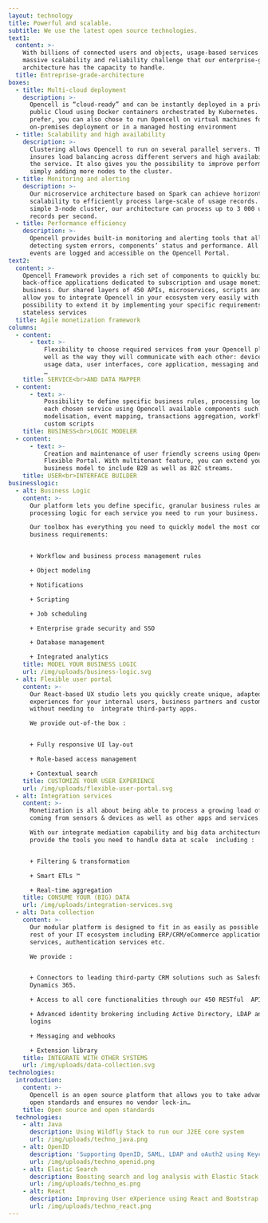 ```yaml
---
layout: technology
title: Powerful and scalable.
subtitle: We use the latest open source technologies.
text1:
  content: >-
    With billions of connected users and objects, usage-based services face a
    massive scalability and reliability challenge that our enterprise-grade
    architecture has the capacity to handle. 
  title: Entreprise-grade-architecture
boxes:
  - title: Multi-cloud deployment
    description: >-
      Opencell is “cloud-ready” and can be instantly deployed in a private or a
      public Cloud using Docker containers orchestrated by Kubernetes. If you
      prefer, you can also chose to run Opencell on virtual machines for
      on-premises deployment or in a managed hosting environment
  - title: Scalability and high availability
    description: >-
      Clustering allows Opencell to run on several parallel servers. This
      insures load balancing across different servers and high availability of
      the service. It also gives you the possibility to improve performance by
      simply adding more nodes to the cluster.
  - title: Monitoring and alerting
    description: >-
      Our microservice architecture based on Spark can achieve horizontal
      scalability to efficiently process large-scale of usage records. With a
      simple 3-node cluster, our architecture can process up to 3 000 usage
      records per second.
  - title: Performance efficiency
    description: >-
      Opencell provides built-in monitoring and alerting tools that allow
      detecting system errors, components’ status and performance. All relevant
      events are logged and accessible on the Opencell Portal.
text2:
  content: >-
    Opencell Framework provides a rich set of components to quickly build
    back-office applications dedicated to subscription and usage monetization
    business. Our shared layers of 450 APIs, microservices, scripts and jobs,
    allow you to integrate Opencell in your ecosystem very easily with the
    possibility to extend it by implementing your specific requirements using
    stateless services
  title: Agile monetization framework
columns:
  - content:
      - text: >-
          Flexibility to choose required services from your Opencell platform as
          well as the way they will communicate with each other: device/sensor
          usage data, user interfaces, core application, messaging and APIs, SSO
          …
    title: SERVICE<br>AND DATA MAPPER
  - content:
      - text: >-
          Possibility to define specific business rules, processing logic for
          each chosen service using Opencell available components such as object
          modelisation, event mapping, transactions aggregation, workflows and
          custom scripts
    title: BUSINESS<br>LOGIC MODELER
  - content:
      - text: >-
          Creation and maintenance of user friendly screens using Opencell
          Flexible Portal. With multitenant feature, you can extend your
          business model to include B2B as well as B2C streams.
    title: USER<br>INTERFACE BUILDER
businesslogic:
  - alt: Business Logic
    content: >-
      Our platform lets you define specific, granular business rules and 
      processing logic for each service you need to run your business.

      Our toolbox has everything you need to quickly model the most complex
      business requirements:


      + Workflow and business process management rules

      + Object modeling

      + Notifications

      + Scripting

      + Job scheduling

      + Enterprise grade security and SSO

      + Database management

      + Integrated analytics
    title: MODEL YOUR BUSINESS LOGIC
    url: /img/uploads/business-logic.svg
  - alt: Flexible user portal
    content: >-
      Our React-based UX studio lets you quickly create unique, adapted
      experiences for your internal users, business partners and customers
      without needing to  integrate third-party apps.

      We provide out-of-the box :


      + Fully responsive UI lay-out

      + Role-based access management

      + Contextual search
    title: CUSTOMIZE YOUR USER EXPERIENCE
    url: /img/uploads/flexible-user-portal.svg
  - alt: Integration services
    content: >-
      Monetization is all about being able to process a growing load of data
      coming from sensors & devices as well as other apps and services.

      With our integrate mediation capability and big data architecture, we
      provide the tools you need to handle data at scale  including :


      + Filtering & transformation

      + Smart ETLs ™

      + Real-time aggregation
    title: CONSUME YOUR (BIG) DATA
    url: /img/uploads/integration-services.svg
  - alt: Data collection
    content: >-
      Our modular platform is designed to fit in as easily as possible with the
      rest of your IT ecosystem including ERP/CRM/eCommerce applications, cloud
      services, authentication services etc.

      We provide :


      + Connectors to leading third-party CRM solutions such as Salesforce or
      Dynamics 365.

      + Access to all core functionalities through our 450 RESTful  APIs

      + Advanced identity brokering including Active Directory, LDAP and social
      logins

      + Messaging and webhooks

      + Extension library
    title: INTEGRATE WITH OTHER SYSTEMS
    url: /img/uploads/data-collection.svg
technologies:
  introduction:
    content: >-
      Opencell is an open source platform that allows you to take advantage of
      open standards and ensures no vendor lock-in…
    title: Open source and open standards
  technologies:
    - alt: Java
      description: Using Wildfly Stack to run our J2EE core system
      url: /img/uploads/techno_java.png
    - alt: OpenID
      description: 'Supporting OpenID, SAML, LDAP and oAuth2 using Keycloak'
      url: /img/uploads/techno_openid.png
    - alt: Elastic Search
      description: Boosting search and log analysis with Elastic Stack
      url: /img/uploads/techno_es.png
    - alt: React
      description: Improving User eXperience using React and Bootstrap
      url: /img/uploads/techno_react.png
---
```


